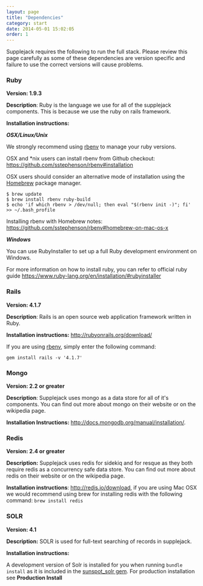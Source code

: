```yaml
---
layout: page
title: "Dependencies"
category: start
date: 2014-05-01 15:02:05
order: 1
---
```


Supplejack requires the following to run the full stack. Please review this page carefully as some of these dependencies are version specific and failure to use the correct versions will cause problems.

### Ruby

**Version: 1.9.3**

**Description**: Ruby is the language we use for all of the supplejack components. This is because we use the ruby on rails framework.

**Installation instructions:** 

**_OSX/Linux/Unix_**

We strongly recommend using [rbenv](https://github.com/sstephenson/rbenv) to manage your ruby versions. 

OSX and *nix users can install rbenv from Github checkout: https://github.com/sstephenson/rbenv#installation

OSX users should consider an alternative mode of installation using the [Homebrew](http://brew.sh/) package manager.

```
$ brew update
$ brew install rbenv ruby-build
$ echo 'if which rbenv > /dev/null; then eval "$(rbenv init -)"; fi' >> ~/.bash_profile
```

Installing rbenv with Homebrew notes: https://github.com/sstephenson/rbenv#homebrew-on-mac-os-x

**_Windows_**

You can use RubyInstaller to set up a full Ruby development environment on Windows.

For more information on how to install ruby, you can refer to official ruby guide https://www.ruby-lang.org/en/installation/#rubyinstaller

### Rails

**Version: 4.1.7**

**Description**: Rails is an open source web application framework written in Ruby.

**Installation instructions:** http://rubyonrails.org/download/

If you are using [rbenv](https://github.com/sstephenson/rbenv), simply enter the following command:

`gem install rails -v '4.1.7'`

### Mongo

**Version: 2.2 or greater**

**Description**: Supplejack uses mongo as a data store for all of it's components. You can find out more about mongo on their website or on the wikipedia page.

**Installation Instructions:** http://docs.mongodb.org/manual/installation/.

### Redis

**Version: 2.4 or greater**

**Description:** Supplejack uses redis for sidekiq and for resque as they both require redis as a concurrency safe data store. You can find out more about redis on their website or on the wikipedia page.

**Installation instructions**: http://redis.io/download, if you are using Mac OSX we would recommend using brew for installing redis with the following command: `brew install redis`

### SOLR

**Version: 4.1**

**Description:** SOLR is used for full-text searching of records in supplejack.

**Installation instructions:** 

A development version of Solr is installed  for you when running `bundle install` as it is included in the [sunspot_solr gem](https://github.com/outoftime/sunspot/tree/master/sunspot_solr). For production installation see **Production Install** 

